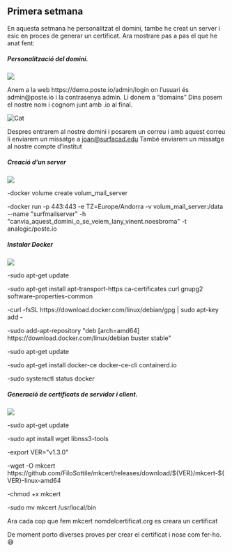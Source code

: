 ## Primera setmana
<p>En aquesta setmana he personalitzat el domini, tambe he creat un server i esic en proces de generar un certificat. Ara mostrare pas a pas el que he anat fent:</p>
<h5>Personalitzaci&oacute; del domini.</h5>
<p><img src="https://img.icons8.com/android/24/000000/domain.png" /></p>
<p>Anem a la web https://demo.poste.io/admin/login on l&rsquo;usuari &eacute;s admin@poste.io i la contrasenya admin. Li donem a &ldquo;domains&rdquo; Dins posem el nostre nom i cognom junt amb .io al final.
  
<p><img src="captura.png" alt="Cat"></p>
  
Despres entrarem al nostre domini i posarem un correu i amb aquest correu li enviarem un missatge a joan@surfacad.edu Tamb&eacute; enviarem un missatge al nostre compte d&rsquo;institut</p>
<h5>Creaci&oacute; d&rsquo;un server</h5>
<p><img src="https://img.icons8.com/dusk/64/000000/server.png" /></p>
<p>-docker volume create volum_mail_server</p>
<p>-docker run -p 443:443 -e TZ=Europe/Andorra -v volum_mail_server:/data --name "surfmailserver" -h "canvia_aquest_domini_o_se_veiem_lany_vinent.noesbroma" -t analogic/poste.io</p>
<h5>Instalar Docker </h5>
<img src="https://img.icons8.com/color/48/000000/docker.png"/>
<p>-sudo apt-get update</p>
<p>-sudo apt-get install apt-transport-https ca-certificates curl gnupg2 software-properties-common</p>
<p>-curl -fsSL https://download.docker.com/linux/debian/gpg | sudo apt-key add -</p>
<p>-sudo add-apt-repository "deb [arch=amd64] https://download.docker.com/linux/debian buster stable"</p>
<p>-sudo apt-get update</p>
<p>-sudo apt-get install docker-ce docker-ce-cli containerd.io</p>
<p>-sudo systemctl status docker</p>
<h5>Generaci&oacute; de certificats de servidor i client.</h5>
<p><img src="https://img.icons8.com/doodle/48/000000/certificate.png" /></p>
<p>-sudo apt-get update</p>
<p>-sudo apt install wget libnss3-tools</p>
<p>-export VER="v1.3.0"</p>
<p>-wget -O mkcert https://github.com/FiloSottile/mkcert/releases/download/${VER}/mkcert-${VER}-linux-amd64</p>
<p>-chmod +x mkcert</p>  
<p>-sudo mv mkcert /usr/local/bin</p> 
<p>Ara cada cop que fem mkcert nomdelcertificat.org es creara un certificat</p>  
<p>De moment porto diverses proves per crear el certificat i nose com fer-ho. 😅</p>
<div class="well">
